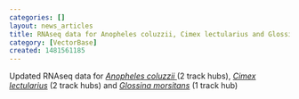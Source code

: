 ```yaml
---
categories: []
layout: news_articles
title: RNAseq data for Anopheles coluzzii, Cimex lectularius and Glossina morsitans
category: [VectorBase]
created: 1481561185
---
```

Updated RNAseq data for <i><a href="/organisms/anopheles-coluzzii">Anopheles coluzzii </a></i>(2 track hubs), <i><a href="/organisms/cimex-lectularius">Cimex lectularius</a></i> (2 track hubs) and <i><a href="/organisms/glossina-morsitans">Glossina morsitans</a> </i>(1 track hub)
